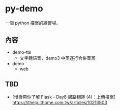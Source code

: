 # py-demo

一個 python 檔案的練習場。

## 內容

- demo-tts
  - 文字轉語音，demo3 中英逐行合併音黨
- demo
  - web

## TBD

- [慢慢帶你了解 Flask - Day8 網路相簿 (4)：上傳檔案] https://ithelp.ithome.com.tw/articles/10213803
